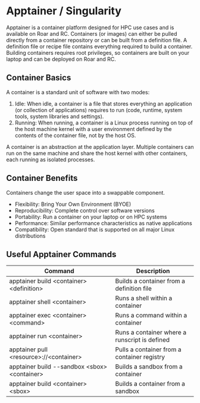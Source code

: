 
# Apptainer / Singularity

Apptainer is a container platform designed for HPC use cases and is available on Roar and RC. Containers (or images) can either be pulled directly from a container repository or can be built from a definition file. A definition file or recipe file contains everything
required to build a container. Building containers requires root privileges, so containers are built on your laptop and can be deployed on Roar and RC.


## Container Basics

A container is a standard unit of software with two modes:

1. Idle: When idle, a container is a file that stores everything
an application (or collection of applications) requires to run
(code, runtime, system tools, system libraries and settings).
2. Running: When running, a container is a Linux process running on top of the host machine kernel with a user environment defined by the contents of the container file, not by the host OS.

A container is an abstraction at the application layer. Multiple containers can run on the same machine and share the host kernel with other containers, each running as isolated processes.

## Container Benefits

Containers change the user space into a swappable component.
- Flexibility: Bring Your Own Environment (BYOE)
- Reproducibility: Complete control over software versions
- Portability: Run a container on your laptop or on HPC systems
- Performance: Similar performance characteristics as native applications
- Compatibility: Open standard that is supported on all major Linux distributions


## Useful Apptainer Commands

| Command | Description |
| ---- | ---- |
| apptainer build \<container> \<definition> | Builds a container from a definition file |
| apptainer shell \<container> | Runs a shell within a container |
| apptainer exec \<container> \<command> | Runs a command within a container |
| apptainer run \<container> | Runs a container where a runscript is defined |
| apptainer pull \<resource>://\<container> | Pulls a container from a container registry |
| apptainer build --sandbox \<sbox> \<container> | Builds a sandbox from a container |
| apptainer build \<container> \<sbox> | Builds a container from a sandbox |

